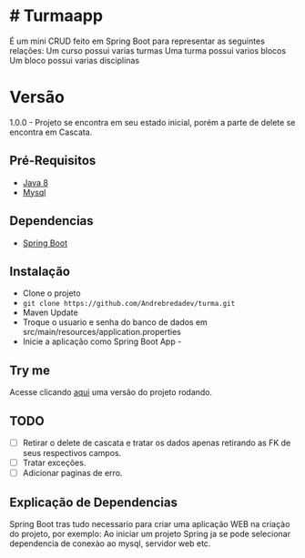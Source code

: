 # # Turmaapp

É um mini CRUD feito em Spring Boot para representar as seguintes relações:
Um curso possui varias turmas
Uma turma possui varios blocos
Um bloco possui varias disciplinas

# Versão

1.0.0 - Projeto se encontra em seu estado inicial, porém a parte de delete se encontra em Cascata. 

## Pré-Requisitos

 - [Java 8](https://www.oracle.com/br/java/technologies/javase/javase-jdk8-downloads.html)
 - [Mysql](https://www.mysql.com/)

## Dependencias

 - [Spring Boot](https://spring.io/guides/gs/serving-web-content/) 
## Instalação
 - Clone o projeto
 - `git clone https://github.com/Andrebredadev/turma.git`
 - Maven Update
 - Troque o usuario e senha do banco de dados em src/main/resources/application.properties
 - Inicie a aplicação como Spring Boot App - 
## Try me
Acesse clicando [aqui](http://turmaapp.herokuapp.com/escola/) uma versão do projeto rodando.
## TODO
 - [ ] Retirar o delete de cascata e tratar os dados apenas retirando as FK de seus respectivos campos.
 - [ ] Tratar exceções. 
 - [ ] Adicionar paginas de erro.
## Explicação de Dependencias
Spring Boot tras tudo necessario para criar uma aplicação WEB na criaçào do projeto, por exemplo: Ao iniciar um projeto Spring ja se pode selecionar dependencia de conexào ao mysql, servidor web etc.
